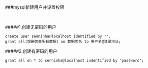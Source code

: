 ###mysql新建用户并设置权限

&nbsp;

#####1.创建无密码的用户
```
create user senninha@localhost identified by '';
grant all(增删改查所有数据) on 数据库名 to 用户名@登录地址;
```

#####2.创建有密码的用户
```
grant all on * to senninha@localhost indentified by 'password';
```